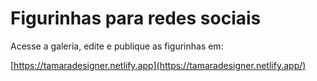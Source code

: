 # Figurinhas para redes sociais

Acesse a galeria, edite e publique as figurinhas em:

[https://tamaradesigner.netlify.app](https://tamaradesigner.netlify.app/)